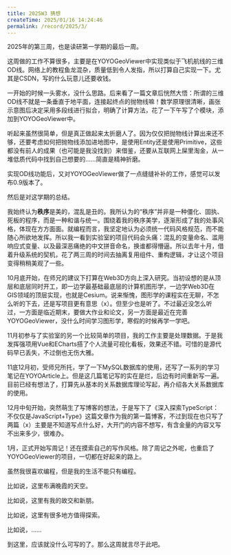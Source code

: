 ```yaml
---
title: 2025W3 猜想
createTime: 2025/01/16 14:24:46
permalink: /record/2025/3/
---
```


2025年的第三周，也是读研第一学期的最后一周。

这周做的工作不算很多，主要是在YOYOGeoViewer中实现类似于飞机航线的三维OD线。网络上的教程鱼龙混杂，质量低到令人发指，所以打算自己实现一下。尤其是CSDN，写的什么玩意儿还要收钱。

一开始的时候一头雾水，没什么思路。后来看了一篇文章后恍然大悟：所谓的三维OD线不就是一条垂直于地平面，连接起终点的抛物线嘛！数学原理很清晰，画张示意图后决定采用多段线进行拟合，明确了计算方法，花了一下午写了个模块，添加到YOYOGeoViewer中。

听起来虽然很简单，但是真正做起来太折磨人了。因为仅仅把抛物线计算出来还不够，还要考虑如何把抛物线添加进地图中，是使用Entity还是使用Primitive，这些都没有前人的成果（也可能是我没找到）来借鉴，还要从互联网上屎里淘金，从一堆低质代码中找到自己想要的……简直是精神折磨。

实现OD线功能后，又对YOYOGeoViewer做了一点缝缝补补的工作，感觉可以发布0.9版本了。

然后是对这学期的总结。

我始终认为**秩序**是美的，混乱是丑的。我所认为的“秩序”并非是一种僵化、固执、死板的程序，而是一种和谐与统一。围绕着我的秩序美学，逐渐形成了我的处事风格，体现在方方面面。就编程而言，我坚定地认为必须统一代码风格规范，而不能随心所欲地发挥。所以我一看到实验室的项目代码会头痛：混乱的变量命名、滥用响应式变量、以及最深恶痛绝的中文拼音命名，换谁都得懵逼。所以去年十月，借着升级系统的契机，花了两三周的时间去抽离复用组件、重构逻辑，才让这个项目变得稍稍美观了一些。

10月底开始，在师兄的建议下打算在Web3D方向上深入研究。当初设想的是从顶层和底层同时开工，即一边学最基础最底层的计算机图形学，一边学Web3D在GIS领域的顶层实现，也就是Cesium。说来惭愧，图形学的课程实在无聊，不怎么听的下去，还是写项目更有意思（x）。但至少也是听了。不过最近没怎么听过，一方面是临近期末，要做大作业和论文，另一方面是最近在完善YOYOGeoViewer，没什么时间学习图形学，寒假的时候再学一学吧。

11月初参与了实验室的另一个比较简单的项目，我的工作主要是处理数据。于是我发挥强项用Vue和ECharts搭了个人流量可视化看板，效果还不错。可惜的是源代码早已丢失，不过倒也无伤大雅。

11底12月初，受师兄所托，学了一下MySQL数据库的使用，还写了一系列的学习笔记在YOYOArticle上。但是这几篇笔记写的实在是烂，后边有时间重新写一遍。目前已经有想法了，打算先从基本的关系数据库理论写起，再介绍各大关系数据库的使用。

12月中旬开始，突然萌生了写博客的想法，于是写下了《深入探索TypeScript：不仅仅是JavaScript+Type》这篇文章作为我的第一篇博客，不过到现在也只写了两篇（x）主要是不知道写点什么好，大开门的内容不想写，有含金量的内容又写不出来多少，很难办。

1月，正式开始写周记！还在摸索自己的写作风格。除了周记之外呢，也重启了YOYOGeoViewer的项目，一切都在好起来的路上。

虽然我很喜欢编程，但是我的生活不能只有编程。

比如说，这里布满晚霞的天空。

比如说，这里有我的故交和新朋。

比如说，这里有很多地方值得探索。

比如说，……

到这里，应该就没什么可写的了。那么这周就言尽于此吧。
